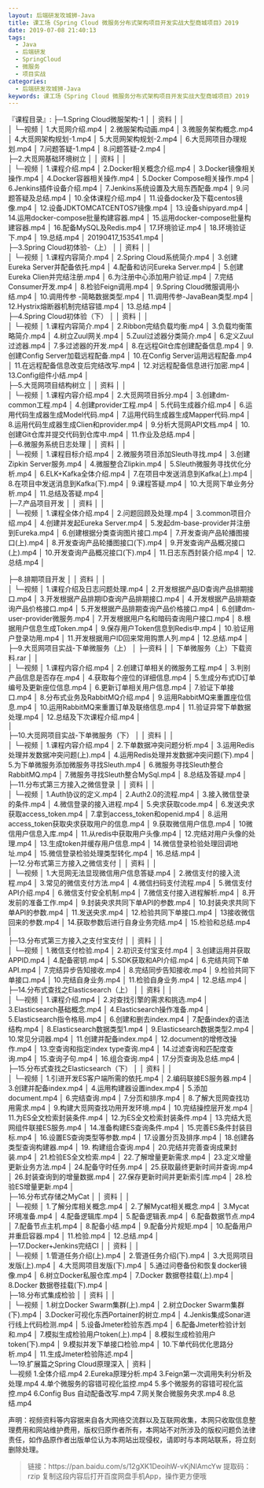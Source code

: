 ```yaml
---
layout: 后端研发攻城狮-Java
title: 课工场《Spring Cloud 微服务分布式架构项目开发实战大型商城项目》2019
date: 2019-07-08 21:40:13
tags:
  - Java
  - 后端研发
  - SpringCloud
  - 微服务
  - 项目实战
categories:
  - 后端研发攻城狮-Java
keywords: 课工场《Spring Cloud 微服务分布式架构项目开发实战大型商城项目》2019
---
```


『课程目录』: 
├─1.Spring Cloud微服架构-1
│  │  资料
│  │  
│  └─视频
│          1.大觅网介绍.mp4
│          2.微服架构动画.mp4
│          3.微服务架构概念.mp4
│          4.大觅网架构规划-1.mp4
│          5.大觅网架构规划-2.mp4
│          6.大觅网项目办理规划.mp4
│          7.问题答疑-1.mp4
│          8.问题答疑-2.mp4
│          
├─2.大觅网基础环境树立
│  │  资料
│  │  
│  └─视频
│          1.课程介绍.mp4
│          2.Docker相关概念介绍.mp4
│          3.Docker镜像相关操作.mp4
│          4.Docker容器相关操作.mp4
│          5.Docker Compose相关操作.mp4
│          6.Jenkins插件设备介绍.mp4
│          7.Jenkins系统设置及大局东西配备.mp4
│          9.问题答疑及总结.mp4
│          10.全体课程介绍.mp4
│          11.设备docker及下载centos镜像.mp4
│          12.设备JDKTOMCATCENTOS7镜像.mp4
│          13.设备shipyard.mp4
│          14.运用docker-compose批量构建容器.mp4
│          15.运用docker-compose批量构建容器.mp4
│          16.配备MySQL及Redis.mp4
│          17.环境验证.mp4
│          18.环境验证下.mp4
│          19.总结.mp4
│          20190417_153541.mp4
│          
├─3.Spring Cloud初体验-（上）
│  │  资料
│  │  
│  └─视频
│          1.课程内容简介.mp4
│          2.Spring Cloud系统简介.mp4
│          3.创建Eureka Server并配备依托.mp4
│          4.配备和访问Eureka Server.mp4
│          5.创建Eureka Clien并完结注册.mp4
│          6.为注册中心添加用户验证.mp4
│          7.完结Consumer开发.mp4
│          8.检验Feign调用.mp4
│          9.Spring Cloud微服调用小结.mp4
│          10.调用传参 -简略数据类型.mp4
│          11.调用传参-JavaBean类型.mp4
│          12.Hystrix熔断器机制完结容错.mp4
│          13.总结.mp4
│          
├─4.Spring Cloud初体验（下）
│  │  资料
│  │  
│  └─视频
│          1.课程内容简介.mp4
│          2.Ribbon完结负载均衡.mp4
│          3.负载均衡策略简介.mp4
│          4.树立ZuuI网关.mp4
│          5.ZuuI过滤器分类简介.mp4
│          6.定义Zuul过滤器.mp4
│          7.多过滤器的开发.mp4
│          8.在远程Git仓库创建配备信息.mp4
│          9.创建Config Server加载远程配备.mp4
│          10.在Config Server运用远程配备.mp4
│          11.在远程配备信息改变后完结改写.mp4
│          12.对远程配备信息进行加密.mp4
│          13.Config组件小结.mp4
│          
├─5.大觅网项目结构树立
│  │  资料
│  │  
│  └─视频
│          1.课程内容介绍.mp4
│          2.大觅网项目拆分.mp4
│          3.创建dm-common工程.mp4
│          4.创建provider工程.mp4
│          5.代码生成器介绍.mp4
│          6.运用代码生成器生成Model代码.mp4
│          7.运用代码生成器生成Mapper代码.mp4
│          8.运用代码生成器生成Clien和provider.mp4
│          9.分析大觅网API文档.mp4
│          10.创建Git仓库并提交代码到仓库中.mp4
│          11.作业及总结.mp4
│          
├─6.微服务系统日志处理
│  │  资料
│  │  
│  └─视频
│          1.课程目标介绍.mp4
│          2.微服务项目添加Sleuth寻找.mp4
│          3.创建Zipkin Server服务.mp4
│          4.微服整合Zlipkin.mp4
│          5.Sleuth微服务寻找优化分析.mp4
│          6.ELK+Kafka全体介绍.mp4
│          7.在项目中发送消息到Kafka(上).mp4
│          8.在项目中发送消息到Kafka(下).mp4
│          9.课程答疑.mp4
│          10.大觅网下单业务分析.mp4
│          11.总结及答疑.mp4
│          
├─7.产品项目开发
│  │  资料
│  │  
│  └─视频
│          1.课程全体介绍.mp4
│          2.问题回顾及处理.mp4
│          3.common项目介绍.mp4
│          4.创建并发起Eureka Server.mp4
│          5.发起dm-base-provider并注册到Eureka.mp4
│          6.创建根据分类查询图片接口.mp4
│          7.开发查询产品轮播图接口(上).mp4
│          8.开发查询产品轮播图接口(下).mp4
│          9.开发查询产品概况接口(上).mp4
│          10.开发查询产品概况接口(下).mp4
│          11.日志东西封装介绍.mp4
│          12.总结.mp4
│  
<!-- more -->            
├─8.排期项目开发
│  │  资料
│  │  
│  └─视频
│          1.课程介绍及日志问题处理.mp4
│          2.开发根据产品ID查询产品排期接口.mp4
│          3.开发根据产品排期ID查询产品排期接口.mp4
│          4.开发根据产品排期查询产品价格接口.mp4
│          5.开发根据产品排期查询产品价格接口.mp4
│          6.创建dm-user-provider微服务.mp4
│          7.开发根据用户名和暗码查询用户接口.mp4
│          8.根据用户信息生成Token.mp4
│          9.保存用户Token信息到Redis中.mp4
│          10.验证用户登录功用.mp4
│          11.开发根据用户ID回来常用购票人列.mp4
│          12.总结.mp4
│          
├─9.大觅网项目实战-下单微服务（上）
│   ├─资料
│   │      下单微服务（上）下载资料.rar
│   │      
│   └─视频
│           1.课程内容介绍.mp4
│           2.创建订单相关的微服务工程.mp4
│           3.判别产品信息是否存在.mp4
│           4.获取每个座位的详细信息.mp4
│           5.生成分布式ID订单编号及更新座位信息.mp4
│           6.更新订单相关用户信息.mp4
│           7.验证下单接口.mp4
│           8.分布式业务及RabbitMQ介绍.mp4
│           9.运用RabbitMQ来重置座位信息.mp4
│           10.运用RabbitMQ来重置订单及联络信息.mp4
│           11.验证异常下单数据处理.mp4
│           12.总结及下次课程介绍.mp4
│           
│          
├─10.大觅网项目实战-下单微服务（下）
│  │  资料
│  │  
│  └─视频
│          1.课程内容介绍.mp4
│          2.下单数据冲突问题分析.mp4
│          3.运用Redis处理并发数据冲突问题(上).mp4
│          4.运用Redis处理并发数据冲突问题(下).mp4
│          5.为下单微服务添加微服务寻找Sleuth.mp4
│          6.微服务寻找Sleuth整合RabbitMQ.mp4
│          7.微服务寻找Sleuth整合MySql.mp4
│          8.总结及答疑.mp4
│          
├─11.分布式第三方接入之微信登录
│  │  资料
│  │  
│  └─视频
│          1.Auth协议的定义.mp4
│          2.Auth2.0的流程.mp4
│          3.接入微信登录的条件.mp4
│          4.微信登录的接入进程.mp4
│          5.央求获取code.mp4
│          6.发送央求获取access_token.mp4
│          7.拿到access_token和openid.mp4
│          8.运用access_token获取央求获取用户的信息.mp4
│          9.获取微信用户信息.mp4
│          10微信用户信息入库.mp4
│          11.从redis中获取用户头像.mp4
│          12.完结对用户头像的处理.mp4
│          13.生成token并缓存用户信息.mp4
│          14.微信登录检验处理回调地址.mp4
│          15.微信登录检验处理类型转化.mp4
│          16.总结.mp4
│          
├─12.分布式第三方接入之微信支付
│  │  资料
│  │  
│  └─视频
│          1.大觅网无法显现微信用户信息答疑.mp4
│          2.微信支付的接入流程.mp4
│          3.常见的微信支付方法.mp4
│          4.微信扫码支付流程.mp4
│          5.微信支付API介绍.mp4
│          6.微信支付安全机制.mp4
│          7.微信支付接入进程解析.mp4
│          8.开发前的准备工作.mp4
│          9.封装央求共同下单API的参数.mp4
│          10.封装央求共同下单API的参数.mp4
│          11.发送央求.mp4
│          12.检验共同下单接口.mp4
│          13接收微信回来的参数.mp4
│          14.获取参数后进行自身业务完结.mp4
│          15.检验和总结.mp4
│          
├─13.分布式第三方接入之支付宝支付
│  │  资料
│  │  
│  └─视频
│          1.微信支付检验.mp4
│          2.初识支付宝支付.mp4
│          3.创建运用并获取APPID.mp4
│          4.配备密钥.mp4
│          5.SDK获取和API介绍.mp4
│          6.完结共同下单API.mp4
│          7.完结异步告知接收.mp4
│          8.完结同步告知接收.mp4
│          9.检验共同下单接口.mp4
│          10.完结自身业务.mp4
│          11.检验自身业务.mp4
│          12.总结.mp4
│          
├─14.分布式查找之Elasticsearch（上）
│  │  资料
│  │  
│  └─视频
│          1.课程介绍.mp4
│          2.对查找引擎的需求和挑选.mp4
│          3.Elasticsearch基础概念.mp4
│          4.Elasticsearch操作准备.mp4
│          5.Elasticsearch指令格局.mp4
│          6.创建和删去index.mp4
│          7.配备index的语法结构.mp4
│          8.Elasticsearch数据类型1.mp4
│          9.Elasticsearch数据类型2.mp4
│          10.常见分词器.mp4
│          11.创建并配备index.mp4
│          12.document的增修改操作.mp4
│          13.空查询和指定index type查询.mp4
│          14.过滤查询和匹配度查询.mp4
│          15.查询子句.mp4
│          16.组合查询.mp4
│          17.分页查询及总结.mp4
│          
├─15.分布式查找之Elasticsearch（下）
│  │  资料
│  │  
│  └─视频
│          1.引进开发ES客户端所需的依托.mp4
│          2.编码联接ES服务器.mp4
│          3.创建并配备index.mp4
│          4.运用构建器设置index.mp4
│          5.添加document.mp4
│          6.完结查询.mp4
│          7.分页和排序.mp4
│          8.了解大觅网查找功用需求.mp4
│          9.构建大觅网查找功用开发环境.mp4
│          10.完结操控层开发.mp4
│          11.为ES全文检索封装条件.mp4
│          12.为ES全文检索封装条件.mp4
│          13.完结大觅网组件联接ES服务.mp4
│          14.准备构建ES查询条件.mp4
│          15.完善ES条件封装目标.mp4
│          16.设置ES查询类型等参数.mp4
│          17.设置分页及排序.mp4
│          18.创建各类型查询构建器.mp4
│          19. 构建组合查询.mp4
│          20.完结并完善查询成果封装.mp4
│          21.检验ES全文检索.mp4
│          22.了解增量更新需求.mp4
│          23.定义增量更新业务方法.mp4
│          24.配备守时任务.mp4
│          25.获取最终更新时间并查询.mp4
│          26.封装查询到的增量数据.mp4
│          27.保存更新时间并更新索引库.mp4
│          28.检验ES增量更新.mp4
│          
├─16.分布式存储之MyCat
│  │  资料
│  │  
│  └─视频
│          1.了解分库相关概念.mp4
│          2.了解Mycat相关概念.mp4
│          3.Mycat环境准备.mp4
│          4.配备逻辑库.mp4
│          5.配备逻辑表.mp4
│          6.配备数据节点.mp4
│          7.配备节点主机.mp4
│          8.配备小结.mp4
│          9.配备分片规矩.mp4
│          10.配备用户并重启容器.mp4
│          11.检验.mp4
│          12.总结.mp4
│          
├─17.Docker+Jenkins完结CI
│  │  资料
│  │  
│  └─视频
│          1.管道任务介绍(上).mp4
│          2.管道任务介绍(下).mp4
│          3.大觅网项目发版(上).mp4
│          4.大觅网项目发版(下).mp4
│          5.通过问卷备份和恢复docker镜像.mp4
│          6.树立Docker私服仓库.mp4
│          7.Docker 数据卷挂载(上).mp4
│          8.Docker 数据卷挂载(下).mp4
│          
├─18.分布式集成检验
│  │  资料
│  │  
│  └─视频
│          1.树立Docker Swarm集群(上).mp4
│          2.树立Docker Swarm集群(下).mp4
│          3.Docker可视化东西Portainer的树立.mp4
│          4.Jenkis集成Sonar进行线上代码检测.mp4
│          5.设备Jmeter检验东西.mp4
│          6.配备Jmeter检验计划和.mp4
│          7.模拟生成检验用户token(上).mp4
│          8.模拟生成检验用户token(下).mp4
│          9.模拟并发下单接口检验.mp4
│          10.下单代码优化思路分析.mp4
│          11.生成Jmeter检验陈述.mp4
│          
└─19.扩展篇之Spring Cloud原理深入
   │  资料
   │  
   └─视频
           1.全体介绍.mp4
           2.Eureka原理分析.mp4
           3.Feign第一次调用失利分析及处理.mp4
           4.单个微服务的容错可视化监控.mp4
           5.多个微服务的容错可视化监控.mp4
           6.Config Bus 自动配备改写.mp4
           7.网关聚合微服务央求.mp4
           8.总结.mp4

<div class="post-copyright">
    <div class="post-copyright__author">
      <span class="post-copyright-meta">声明：视频资料等内容据来自各大网络交流群以及互联网收集，本网只收取信息整理费用和网站维护费用，版权归原作者所有，本网站不对所涉及的版权问题负法律责任，如作品原作者出版单位认为本网站出现侵权，请即时与本网站联系，将立刻删除处理。 </span>
    </div>
</div>

<blockquote class="blockquote-center">
链接：https://pan.baidu.com/s/12gXK1DeoihW-vKjNlAmcYw 
提取码：rzip 
复制这段内容后打开百度网盘手机App，操作更方便哦
</blockquote>

